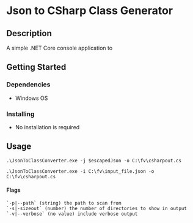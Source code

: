 # Json to CSharp Class Generator

## Description

A simple .NET Core console application to

## Getting Started

### Dependencies

- Windows OS

### Installing

- No installation is required

## Usage

```
.\JsonToClassConverter.exe -j $escapedJson -o C:\fv\csharpout.cs

.\JsonToClassConverter.exe -i C:\fv\input_file.json -o C:\fv\csharpout.cs
```

#### Flags

```
`-p|--path` (string) the path to scan from
`-s|-sizeout` (number) the number of directories to show in output
`-v|--verbose` (no value) include verbose output
```
